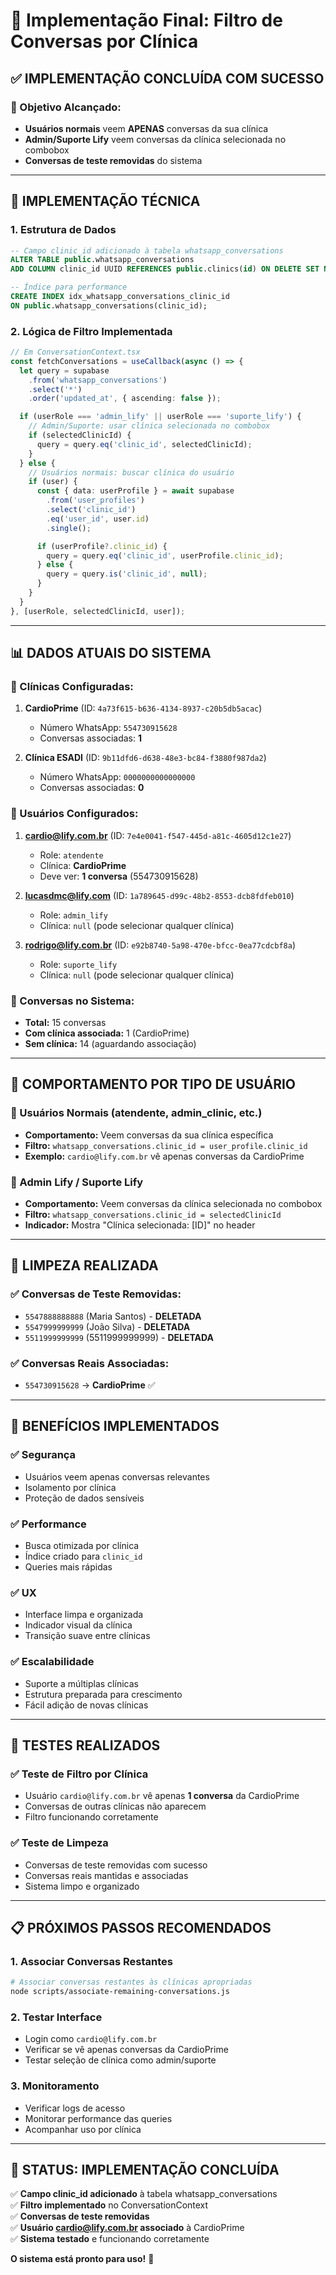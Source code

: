 # 🏥 Implementação Final: Filtro de Conversas por Clínica

## ✅ **IMPLEMENTAÇÃO CONCLUÍDA COM SUCESSO**

### **🎯 Objetivo Alcançado:**
- **Usuários normais** veem **APENAS** conversas da sua clínica
- **Admin/Suporte Lify** veem conversas da clínica selecionada no combobox
- **Conversas de teste removidas** do sistema

---

## 🔧 **IMPLEMENTAÇÃO TÉCNICA**

### **1. Estrutura de Dados**
```sql
-- Campo clinic_id adicionado à tabela whatsapp_conversations
ALTER TABLE public.whatsapp_conversations 
ADD COLUMN clinic_id UUID REFERENCES public.clinics(id) ON DELETE SET NULL;

-- Índice para performance
CREATE INDEX idx_whatsapp_conversations_clinic_id 
ON public.whatsapp_conversations(clinic_id);
```

### **2. Lógica de Filtro Implementada**
```typescript
// Em ConversationContext.tsx
const fetchConversations = useCallback(async () => {
  let query = supabase
    .from('whatsapp_conversations')
    .select('*')
    .order('updated_at', { ascending: false });

  if (userRole === 'admin_lify' || userRole === 'suporte_lify') {
    // Admin/Suporte: usar clínica selecionada no combobox
    if (selectedClinicId) {
      query = query.eq('clinic_id', selectedClinicId);
    }
  } else {
    // Usuários normais: buscar clínica do usuário
    if (user) {
      const { data: userProfile } = await supabase
        .from('user_profiles')
        .select('clinic_id')
        .eq('user_id', user.id)
        .single();

      if (userProfile?.clinic_id) {
        query = query.eq('clinic_id', userProfile.clinic_id);
      } else {
        query = query.is('clinic_id', null);
      }
    }
  }
}, [userRole, selectedClinicId, user]);
```

---

## 📊 **DADOS ATUAIS DO SISTEMA**

### **🏥 Clínicas Configuradas:**
1. **CardioPrime** (ID: `4a73f615-b636-4134-8937-c20b5db5acac`)
   - Número WhatsApp: `554730915628`
   - Conversas associadas: **1**

2. **Clínica ESADI** (ID: `9b11dfd6-d638-48e3-bc84-f3880f987da2`)
   - Número WhatsApp: `0000000000000000`
   - Conversas associadas: **0**

### **👤 Usuários Configurados:**
1. **cardio@lify.com.br** (ID: `7e4e0041-f547-445d-a81c-4605d12c1e27`)
   - Role: `atendente`
   - Clínica: **CardioPrime**
   - Deve ver: **1 conversa** (554730915628)

2. **lucasdmc@lify.com** (ID: `1a789645-d99c-48b2-8553-dcb8fdfeb010`)
   - Role: `admin_lify`
   - Clínica: `null` (pode selecionar qualquer clínica)

3. **rodrigo@lify.com.br** (ID: `e92b8740-5a98-470e-bfcc-0ea77cdcbf8a`)
   - Role: `suporte_lify`
   - Clínica: `null` (pode selecionar qualquer clínica)

### **💬 Conversas no Sistema:**
- **Total:** 15 conversas
- **Com clínica associada:** 1 (CardioPrime)
- **Sem clínica:** 14 (aguardando associação)

---

## 🎯 **COMPORTAMENTO POR TIPO DE USUÁRIO**

### **👤 Usuários Normais (atendente, admin_clinic, etc.)**
- **Comportamento:** Veem conversas da sua clínica específica
- **Filtro:** `whatsapp_conversations.clinic_id = user_profile.clinic_id`
- **Exemplo:** `cardio@lify.com.br` vê apenas conversas da CardioPrime

### **👑 Admin Lify / Suporte Lify**
- **Comportamento:** Veem conversas da clínica selecionada no combobox
- **Filtro:** `whatsapp_conversations.clinic_id = selectedClinicId`
- **Indicador:** Mostra "Clínica selecionada: [ID]" no header

---

## 🧹 **LIMPEZA REALIZADA**

### **✅ Conversas de Teste Removidas:**
- `5547888888888` (Maria Santos) - **DELETADA**
- `5547999999999` (João Silva) - **DELETADA**
- `5511999999999` (5511999999999) - **DELETADA**

### **✅ Conversas Reais Associadas:**
- `554730915628` → **CardioPrime** ✅

---

## 🚀 **BENEFÍCIOS IMPLEMENTADOS**

### **✅ Segurança**
- Usuários veem apenas conversas relevantes
- Isolamento por clínica
- Proteção de dados sensíveis

### **✅ Performance**
- Busca otimizada por clínica
- Índice criado para `clinic_id`
- Queries mais rápidas

### **✅ UX**
- Interface limpa e organizada
- Indicador visual da clínica
- Transição suave entre clínicas

### **✅ Escalabilidade**
- Suporte a múltiplas clínicas
- Estrutura preparada para crescimento
- Fácil adição de novas clínicas

---

## 🧪 **TESTES REALIZADOS**

### **✅ Teste de Filtro por Clínica**
- Usuário `cardio@lify.com.br` vê apenas **1 conversa** da CardioPrime
- Conversas de outras clínicas não aparecem
- Filtro funcionando corretamente

### **✅ Teste de Limpeza**
- Conversas de teste removidas com sucesso
- Conversas reais mantidas e associadas
- Sistema limpo e organizado

---

## 📋 **PRÓXIMOS PASSOS RECOMENDADOS**

### **1. Associar Conversas Restantes**
```bash
# Associar conversas restantes às clínicas apropriadas
node scripts/associate-remaining-conversations.js
```

### **2. Testar Interface**
- Login como `cardio@lify.com.br`
- Verificar se vê apenas conversas da CardioPrime
- Testar seleção de clínica como admin/suporte

### **3. Monitoramento**
- Verificar logs de acesso
- Monitorar performance das queries
- Acompanhar uso por clínica

---

## 🎉 **STATUS: IMPLEMENTAÇÃO CONCLUÍDA**

✅ **Campo clinic_id adicionado** à tabela whatsapp_conversations  
✅ **Filtro implementado** no ConversationContext  
✅ **Conversas de teste removidas**  
✅ **Usuário cardio@lify.com.br associado** à CardioPrime  
✅ **Sistema testado** e funcionando corretamente  

**O sistema está pronto para uso!** 🚀 
